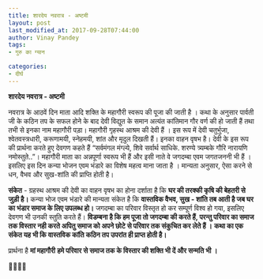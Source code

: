 ```yaml
---
title: शारदेय नवरात्र - अष्टमी
layout: post
last_modified_at: 2017-09-28T07:44:00
author: Vinay Pandey
tags:
- गुरु का ग्यान

categories:
- दीर्घ
---
```

**शारदेय नवरात्र - अष्टमी**

नवरात्र के आठवें दिन माता आदि शक्ति के महागौरी स्वरूप की पूजा की जाती है ।  कथा के अनुसार पार्वती जी के कठिन तप के सफल होने के बाद देवी विद्युत के समान अत्यंत कांतिमान गौर वर्ण की हो जाती हैं तथा तभी से इनका नाम महागौरी पड़ा।
महागौरी गृहस्थ आश्रम की देवी हैं । इस रूप में देवी चतुर्भुजा, श्वेतवस्त्रधारी, करूणामयी, स्नेहमयी, शांत और मृदुल दिखती हैं। इनका वाहन वृषभ है। देवी के इस रूप की प्रार्थना करते हुए देवगण कहते हैं “सर्वमंगल मंग्ल्ये, शिवे सर्वार्थ साधिके. शरण्ये त्र्यम्बके गौरि नारायणि नमोस्तुते..”। महागौरी माता का अन्नपूर्णा स्वरूप भी हैं और इसी नाते वे जगदम्बा एवम जगतजननी भी हैं । इसलिए इस दिन कन्या भोजन एवम भंडारे का विशेष महत्व माना जाता है । मान्यता अनुसार, ऐसा करने से धन, वैभव और सुख-शांति की प्राप्ति होती है।

**संकेत** - ग्रहस्थ आश्रम की देवी का वाहन वृषभ का होना दर्शाता है कि **घर की तरक्की कृषि की बेहतरी से जुड़ी है।** कन्या भोज एवम भंडारे की मान्यता संकेत है कि **वास्तविक वैभव, सुख - शांति तब आती है जब घर का भंडार समाज के लिए उपलब्ध हो।**
जगदम्बा का परिवार विस्तृत हो कर सम्पूर्ण विश्व हो गया, इसलिए देवगण भी उनकी स्तुति करते हैं।  **विडम्बना है कि हम पूजा तो जगदम्बा की करते हैं, परन्तु परिवार का समाज तक विस्तार नही करते अपितु समाज को अपने छोटे से परिवार तक संकुचित कर लेते हैं ।**
**कथा का एक संकेत यह भी कि वास्तविक कांति कठिन तप उपरांत ही प्राप्त होती है।**

प्रार्थना है
**मां महागौरी**
**हमे परिवार से समाज तक के विस्तार की शक्ति भी दें और सन्मति भी ।**

🙏🌷🌷🙏


